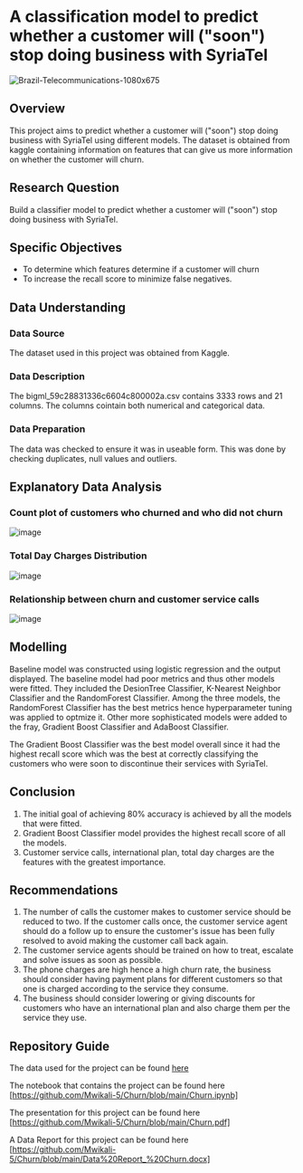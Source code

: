 # A classification model to predict whether a customer will ("soon") stop doing business with SyriaTel


![Brazil-Telecommunications-1080x675](https://user-images.githubusercontent.com/117146053/218270842-c37a5b6a-7c5a-4398-aa77-312bdb26bbd5.jpg)

## Overview
This project aims to predict whether a customer will ("soon") stop doing business with SyriaTel using different models. The dataset is obtained from kaggle containing information on features that can give us more information on whether the customer will churn.

## Research Question

Build a classifier model to predict whether a customer will ("soon") stop doing business with SyriaTel.

## Specific Objectives
* To determine which features determine if a customer will churn
 * To increase the recall score to minimize false negatives. 
 
 ## Data Understanding
### Data Source
The dataset used in this project was obtained from Kaggle.
### Data Description
The bigml_59c28831336c6604c800002a.csv contains 3333 rows and 21 columns. The columns cointain both numerical and categorical data.
### Data Preparation
The data was checked to ensure it was in useable form. This was done by checking duplicates, null values and outliers.

## Explanatory Data Analysis
### Count plot of customers who churned and who did not churn
![image](https://user-images.githubusercontent.com/117146053/218281788-0fbe219b-1bec-4453-83e2-c4b6a296c683.png)

### Total Day Charges Distribution
![image](https://user-images.githubusercontent.com/117146053/218281822-186f66a5-e91b-4472-8586-0cf3df88f388.png)

### Relationship between churn and customer service calls
![image](https://user-images.githubusercontent.com/117146053/218281894-92a454df-d70b-483c-859e-84521b3c035c.png)

## Modelling
Baseline model was constructed using logistic regression and the output displayed. 
The baseline model had poor metrics and thus other models were fitted. They included the DesionTree Classifier, K-Nearest Neighbor Classifier and the RandomForest Classifier.
Among the three models, the RandomForest Classifier has the best metrics hence hyperparameter tuning was applied to optmize it. Other more sophisticated models were added to the fray, Gradient Boost Classifier and AdaBoost Classifier.

The Gradient Boost Classifier was the best model overall since it had the highest recall score which was the best at correctly classifying the customers who were soon to discontinue their services with SyriaTel.

## Conclusion
1. The initial goal of achieving 80% accuracy is achieved by all the models that were fitted.
2. Gradient Boost Classifier model provides the highest recall score of all the models.
3. Customer service calls, international plan, total day charges are the features with the greatest importance.

## Recommendations 
1. The number of calls the customer makes to customer service should be reduced to two. If the customer calls once, the customer service agent should do a follow up to ensure the customer's issue has been fully resolved to avoid making the customer call back again.
2. The customer service agents should be trained on how to treat, escalate and solve issues as soon as possible.
3. The phone charges are high hence a high churn rate, the business should consider having payment plans for different customers so that one is charged according to the service they consume.
4. The business should consider lowering or giving discounts for customers who have an international plan and also charge them per the service they use.


## Repository Guide
The data used for the project can be found [here](https://github.com/Mwikali-5/Churn/blob/main/bigml_59c28831336c6604c800002a.csv)

The notebook that contains the project can be found here [https://github.com/Mwikali-5/Churn/blob/main/Churn.ipynb]

The presentation for this project can be found here [https://github.com/Mwikali-5/Churn/blob/main/Churn.pdf]

A Data Report for this project can be found here [https://github.com/Mwikali-5/Churn/blob/main/Data%20Report_%20Churn.docx]

